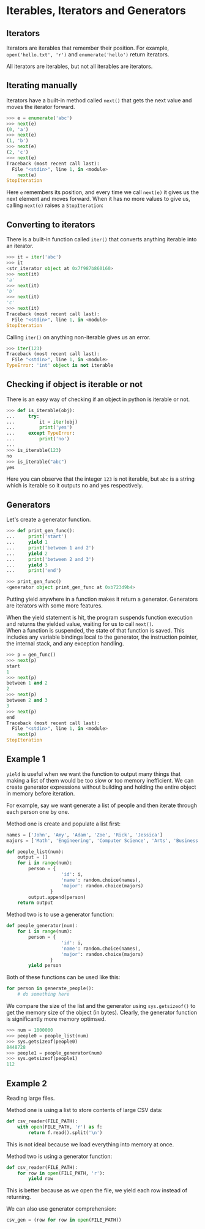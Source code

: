 # Iterables, Iterators and Generators

## Iterators
Iterators are iterables that remember their position. For example, `open('hello.txt', 'r')` and `enumerate('hello')` return iterators.

All iterators are iterables, but not all iterables are iterators.

## Iterating manually
Iterators have a built-in method called `next()` that gets the next value and moves the iterator forward.
```python
>>> e = enumerate('abc')
>>> next(e)
(0, 'a')
>>> next(e)
(1, 'b')
>>> next(e)
(2, 'c')
>>> next(e)
Traceback (most recent call last):
  File "<stdin>", line 1, in <module>
    next(e)
StopIteration
```

Here `e` remembers its position, and every time we call `next(e)` it gives us the next element and moves forward. When it has no more values to give us, calling `next(e)` raises a `StopIteration`:

## Converting to iterators
There is a built-in function called `iter()` that converts anything iterable into an iterator.
```python
>>> it = iter('abc')
>>> it
<str_iterator object at 0x7f987b860160>
>>> next(it)
'a'
>>> next(it)
'b'
>>> next(it)
'c'
>>> next(it)
Traceback (most recent call last):
  File "<stdin>", line 1, in <module>
StopIteration
```
Calling `iter()` on anything non-iterable gives us an error.

```python
>>> iter(123)
Traceback (most recent call last):
  File "<stdin>", line 1, in <module>
TypeError: 'int' object is not iterable
```

## Checking if object is iterable or not
There is an easy way of checking if an object in python is iterable or not.

```python
>>> def is_iterable(obj):
...     try:
...         it = iter(obj)
...         print('yes')
...     except TypeError:
...         print('no')
...
>>> is_iterable(123)
no
>>> is_iterable("abc")
yes
```
Here you can observe that the integer `123` is not iterable, but `abc` is a string which is iterable so it outputs no and yes respectively.

## Generators

Let's create a generator function.
```python
>>> def print_gen_func():
...     print('start')
...     yield 1
...     print('between 1 and 2')
...     yield 2
...     print('between 2 and 3')
...     yield 3
...     print('end')

>>> print_gen_func()
<generator object print_gen_func at 0xb723d9b4>
```

Putting yield anywhere in a function makes it return a generator. Generators are iterators with some more features.

When the yield statement is hit, the program suspends function execution and returns the yielded value, waiting for us to call `next()`.  
When a function is suspended, the state of that function is saved. This includes any variable bindings local to the generator, the instruction pointer, the internal stack, and any exception handling.


```python
>>> p = gen_func()
>>> next(p)
start
1
>>> next(p)
between 1 and 2
2
>>> next(p)
between 2 and 3
3
>>> next(p)
end
Traceback (most recent call last):
  File "<stdin>", line 1, in <module>
    next(p)
StopIteration
```

## Example 1
`yield` is useful when we want the function to output many things that making a list of them would be too slow or too memory inefficient. We can create generator expressions without building and holding the entire object in memory before iteration.

For example, say we want generate a list of people and then iterate through each person one by one.

Method one is create and populate a list first:
```python
names = ['John', 'Amy', 'Adam', 'Zoe', 'Rick', 'Jessica']
majors = ['Math', 'Engineering', 'Computer Science', 'Arts', 'Business']

def people_list(num):
    output = []
    for i in range(num):
        person = {
                    'id': i,
                    'name': random.choice(names),
                    'major': random.choice(majors)
                }
        output.append(person)
    return output 
```

Method two is to use a generator function:
```python
def people_generator(num):
    for i in range(num):
        person = {
                    'id': i,
                    'name': random.choice(names),
                    'major': random.choice(majors)
                }
        yield person
```

Both of these functions can be used like this:

```python
for person in generate_people():
    # do something here
```

We compare the size of the list and the generator using `sys.getsizeof()` to get the memory size of the object (in bytes). Clearly, the generator function is significantly more memory optimsed.

```python
>>> num = 1000000
>>> people0 = people_list(num)
>>> sys.getsizeof(people0)
8448728
>>> people1 = people_generator(num)
>>> sys.getsizeof(people1)
112
```

## Example 2
Reading large files.

Method one is using a list to store contents of large CSV data:
```python
def csv_reader(FILE_PATH):
    with open(FILE_PATH, 'r') as f:
        return f.read().split('\n')
```
This is not ideal because we load everything into memory at once.

Method two is using a generator function:

```python
def csv_reader(FILE_PATH):
    for row in open(FILE_PATH, 'r'):
        yield row
```
This is better because as we open the file, we yield each row instead of returning.

We can also use generator comprehension:
```python
csv_gen = (row for row in open(FILE_PATH))
```